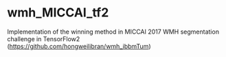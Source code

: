 # wmh_MICCAI_tf2
Implementation of the winning method in MICCAI 2017 WMH segmentation challenge in TensorFlow2  (https://github.com/hongweilibran/wmh_ibbmTum)
